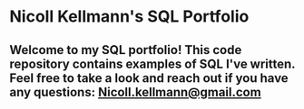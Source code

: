# Nicoll Kellmann's SQL Portfolio

## Welcome to my SQL portfolio! This code repository contains examples of SQL I've written. Feel free to take a look and reach out if you have any questions: Nicoll.kellmann@gmail.com
